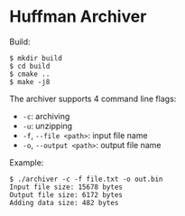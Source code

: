 # Huffman Archiver
Build:
```
$ mkdir build
$ cd build
$ cmake ..
$ make -j8
```

The archiver supports 4 command line flags:
  * ```-c```: archiving
  * ```-u```: unzipping
  * ```-f```, ```--file <path>```: input file name
  * ```-o```, ```--output <path>```: output file name

Example:
```
$ ./archiver -c -f file.txt -o out.bin
Input file size: 15678 bytes
Output file size: 6172 bytes
Adding data size: 482 bytes
```
